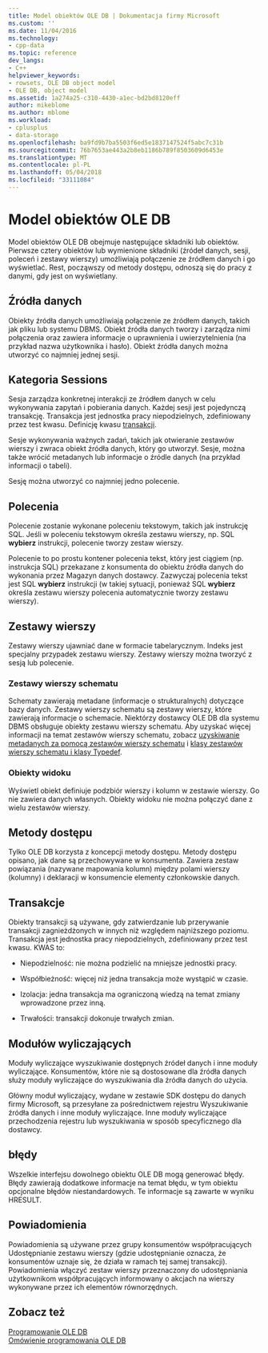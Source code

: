 ```yaml
---
title: Model obiektów OLE DB | Dokumentacja firmy Microsoft
ms.custom: ''
ms.date: 11/04/2016
ms.technology:
- cpp-data
ms.topic: reference
dev_langs:
- C++
helpviewer_keywords:
- rowsets, OLE DB object model
- OLE DB, object model
ms.assetid: 1a274a25-c310-4430-a1ec-bd2bd8120eff
author: mikeblome
ms.author: mblome
ms.workload:
- cplusplus
- data-storage
ms.openlocfilehash: ba9fd9b7ba5503f6ed5e1837147524f5abc7c31b
ms.sourcegitcommit: 76b7653ae443a2b8eb1186b789f8503609d6453e
ms.translationtype: MT
ms.contentlocale: pl-PL
ms.lasthandoff: 05/04/2018
ms.locfileid: "33111084"
---
```

# <a name="ole-db-object-model"></a>Model obiektów OLE DB
Model obiektów OLE DB obejmuje następujące składniki lub obiektów. Pierwsze cztery obiektów lub wymienione składniki (źródeł danych, sesji, poleceń i zestawy wierszy) umożliwiają połączenie ze źródłem danych i go wyświetlać. Rest, począwszy od metody dostępu, odnoszą się do pracy z danymi, gdy jest on wyświetlany.  
  
## <a name="data-sources"></a>Źródła danych  
 Obiekty źródła danych umożliwiają połączenie ze źródłem danych, takich jak pliku lub systemu DBMS. Obiekt źródła danych tworzy i zarządza nimi połączenia oraz zawiera informacje o uprawnienia i uwierzytelnienia (na przykład nazwa użytkownika i hasło). Obiekt źródła danych można utworzyć co najmniej jednej sesji.  
  
## <a name="sessions"></a>Kategoria Sessions  
 Sesja zarządza konkretnej interakcji ze źródłem danych w celu wykonywania zapytań i pobierania danych. Każdej sesji jest pojedynczą transakcję. Transakcja jest jednostka pracy niepodzielnych, zdefiniowany przez test kwasu. Definicję kwasu [transakcji](#vcconoledbcomponents_transactions).  
  
 Sesje wykonywania ważnych zadań, takich jak otwieranie zestawów wierszy i zwraca obiekt źródła danych, który go utworzył. Sesje, można także wrócić metadanych lub informacje o źródle danych (na przykład informacji o tabeli).  
  
 Sesję można utworzyć co najmniej jedno polecenie.  
  
## <a name="commands"></a>Polecenia  
 Polecenie zostanie wykonane poleceniu tekstowym, takich jak instrukcję SQL. Jeśli w poleceniu tekstowym określa zestawu wierszy, np. SQL **wybierz** instrukcji, polecenie tworzy zestaw wierszy.  
  
 Polecenie to po prostu kontener polecenia tekst, który jest ciągiem (np. instrukcja SQL) przekazane z konsumenta do obiektu źródła danych do wykonania przez Magazyn danych dostawcy. Zazwyczaj polecenia tekst jest SQL **wybierz** instrukcji (w takiej sytuacji, ponieważ SQL **wybierz** określa zestawu wierszy polecenia automatycznie tworzy zestawu wierszy).  
  
## <a name="rowsets"></a>Zestawy wierszy  
 Zestawy wierszy ujawniać dane w formacie tabelarycznym. Indeks jest specjalny przypadek zestawu wierszy. Zestawy wierszy można tworzyć z sesją lub polecenie.  
  
### <a name="schema-rowsets"></a>Zestawy wierszy schematu  
 Schematy zawierają metadane (informacje o strukturalnych) dotyczące bazy danych. Zestawy wierszy schematu są zestawy wierszy, które zawierają informacje o schemacie. Niektórzy dostawcy OLE DB dla systemu DBMS obsługuje obiekty zestawu wierszy schematu. Aby uzyskać więcej informacji na temat zestawów wierszy schematu, zobacz [uzyskiwanie metadanych za pomocą zestawów wierszy schematu](../../data/oledb/obtaining-metadata-with-schema-rowsets.md) i [klasy zestawów wierszy schematu i klasy Typedef](../../data/oledb/schema-rowset-classes-and-typedef-classes.md).  
  
### <a name="view-objects"></a>Obiekty widoku  
 Wyświetl obiekt definiuje podzbiór wierszy i kolumn w zestawie wierszy. Go nie zawiera danych własnych. Obiekty widoku nie można połączyć dane z wielu zestawów wierszy.  
  
## <a name="accessors"></a>Metody dostępu  
 Tylko OLE DB korzysta z koncepcji metody dostępu. Metody dostępu opisano, jak dane są przechowywane w konsumenta. Zawiera zestaw powiązania (nazywane mapowania kolumn) między polami wierszy (kolumny) i deklaracji w konsumencie elementy członkowskie danych.  
  
##  <a name="vcconoledbcomponents_transactions"></a> Transakcje  
 Obiekty transakcji są używane, gdy zatwierdzanie lub przerywanie transakcji zagnieżdżonych w innych niż względem najniższego poziomu. Transakcja jest jednostka pracy niepodzielnych, zdefiniowany przez test kwasu. KWAS to:  
  
-   Niepodzielność: nie można podzielić na mniejsze jednostki pracy.  
  
-   Współbieżność: więcej niż jedna transakcja może wystąpić w czasie.  
  
-   Izolacja: jedna transakcja ma ograniczoną wiedzą na temat zmiany wprowadzone przez inną.  
  
-   Trwałości: transakcji dokonuje trwałych zmian.  
  
## <a name="enumerators"></a>Modułów wyliczających  
 Moduły wyliczające wyszukiwanie dostępnych źródeł danych i inne moduły wyliczające. Konsumentów, które nie są dostosowane dla źródła danych służy moduły wyliczające do wyszukiwania dla źródła danych do użycia.  
  
 Główny moduł wyliczający, wydane w zestawie SDK dostępu do danych firmy Microsoft, są przesyłane za pośrednictwem rejestru Wyszukiwanie źródła danych i inne moduły wyliczające. Inne moduły wyliczające przechodzenia rejestru lub wyszukiwania w sposób specyficznego dla dostawcy.  
  
## <a name="errors"></a>błędy  
 Wszelkie interfejsu dowolnego obiektu OLE DB mogą generować błędy. Błędy zawierają dodatkowe informacje na temat błędu, w tym obiektu opcjonalne błędów niestandardowych. Te informacje są zawarte w wyniku HRESULT.  
  
## <a name="notifications"></a>Powiadomienia  
 Powiadomienia są używane przez grupy konsumentów współpracujących Udostępnianie zestawu wierszy (gdzie udostępnianie oznacza, że konsumentów uznaje się, że działa w ramach tej samej transakcji). Powiadomienia włączyć zestaw wierszy przeznaczony do udostępniania użytkownikom współpracujących informowany o akcjach na wierszy wykonywane przez ich elementów równorzędnych.  
  
## <a name="see-also"></a>Zobacz też  
 [Programowanie OLE DB](../../data/oledb/ole-db-programming.md)   
 [Omówienie programowania OLE DB](../../data/oledb/ole-db-programming-overview.md)